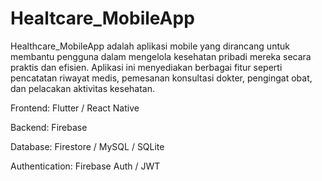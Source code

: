 # Healtcare_MobileApp
Healthcare_MobileApp adalah aplikasi mobile yang dirancang untuk membantu pengguna dalam mengelola kesehatan pribadi mereka secara praktis dan efisien. Aplikasi ini menyediakan berbagai fitur seperti pencatatan riwayat medis, pemesanan konsultasi dokter, pengingat obat, dan pelacakan aktivitas kesehatan.

Frontend: Flutter / React Native 

Backend: Firebase 

Database: Firestore / MySQL / SQLite

Authentication: Firebase Auth / JWT
